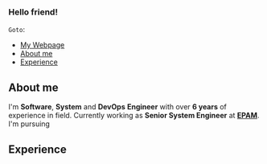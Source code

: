 ### Hello friend!

`Goto`:
- [My Webpage](https://www.levankhelo.com)
- [About me](https://github.com/levankhelo/levankhelo/blob/main/README.md#about-me)
- [Experience]()

## About me


I\'m **Software**, **System** and **DevOps** **Engineer** with over **6 years** of experience in field. 
Currently working as **Senior System Engineer** at [**EPAM**](https://www.epam.com/).
I'm pursuing 

## Experience
<!--
**levankhelo/levankhelo** is a ✨ _special_ ✨ repository because its `README.md` (this file) appears on your GitHub profile.


Here are some ideas to get you started:

- 🔭 I’m currently working on ...
- 🌱 I’m currently learning ...
- 👯 I’m looking to collaborate on ...
- 🤔 I’m looking for help with ...
- 💬 Ask me about ...
- 📫 How to reach me: ...
- 😄 Pronouns: ...
- ⚡ Fun fact: ...
-->
